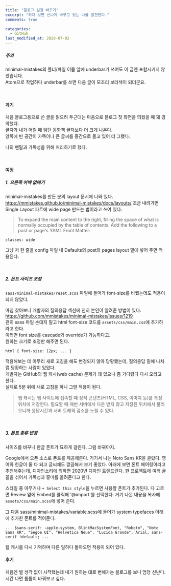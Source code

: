 ```yaml
---
title: "블로그 설정 바꾸기"
excerpt: "하다 보면 신나게 바꾸고 있는 나를 발견한다."
comments: true

categories:
  - GitHub
last_modified_at: 2020-07-02
---
```

##### 주의
minimal-mistakes의 폴더/파일 이름 앞에 underbar가 쓰여도 이 글엔 포함시키지 않았습니다.   
Atom으로 작업하다 underbar를 쓰면 다음 글이 모조리 보라색이 되더군요.

<br>

#### 계기
처음 블로그용으로 쓴 글을 읽으려 두근대는 마음으로 블로그 첫 화면을 띄웠을 때 꽤 경악했다.   
글자가 내가 어릴 때 읽던 동화책 글자보다 더 크게 나온다.   
양쪽에 빈 공간이 가뜩이나 큰 글씨를 중간으로 몰고 있어 더 그랬다.   

나의 멘탈과 가독성을 위해 처리하기로 했다.   

<br>

#### 여정
##### 1. 오른쪽 여백 없애기
minimal-mistakes를 만든 분의 layout 문서에 나와 있다.   
<https://mmistakes.github.io/minimal-mistakes/docs/layouts/>
조금 내려가면 Single Layout 파트에 wide page 만드는 법이라고 쓰여 있다.   

> To expand the main content to the right, filling the space of what is normally occupied by the table of contents. Add the following to a post or page's YAML Front Matter:

`
classes: wide
`

그냥 저 한 줄을 config 파일 내 Defaults의 post와 pages layout 밑에 넣어 주면 적용된다.

<br>

##### 2. 폰트 사이즈 조정
`sass/minimal-mistakes/reset.scss` 파일에 들어가 font-size를 바꿨는데도 적용이 되지 않았다.

마침 찾아보니 개발자의 질의응답 섹션에 친히 본인이 알려준 방법이 있다.   
<https://github.com/mmistakes/minimal-mistakes/issues/1219>   
괜히 sass 파일 손대지 말고 html font-size 코드를 `assets/css/main.css`에 추가하라고 한다.   
이러면 font size를 cascade와 override가 가능하다고.   
원하는 크기로 조정만 해주면 된다.

`
html {
  font-size: 12px;
        ...
}
`

적용해보는 데 아무리 새로 고침을 해도 변경되지 않아 당황했는데, 질의응답 밑에 나처럼 당황하는 사람이 있었다.   
개발자는 GitHub의 웹 캐시(web cache) 문제가 꽤 있으니 좀 기다렸다 다시 오라고 한다.   
실제로 5분 뒤에 새로 고침을 하니 그땐 적용이 된다.

> 웹 캐시는 웹 사이트에 접속할 때 정적 콘텐츠(HTML, CSS, 이미지 등)를 특정 위치에 저장한다. 필요할 때 매번 서버에서 다운 받지 않고 저장된 위치에서 불러오니까 응답시간과 서버 트래픽 감소를 노릴 수 있다.

<br>

##### 3. 폰트 종류 변경
사이즈를 바꾸니 한글 폰트가 묘하게 걸린다.
그럼 바꿔야지.

Google에서 오픈 소스로 폰트를 제공해준다.
거기서 나는 Noto Sans KR을 골랐다. 영어와 한글이 둘 다 되고 글씨체도 깔끔해서 보기 좋았다.
아래에 보면 폰트 페어링이라고 추천해주는데, 디자인소리에 의하면 2020년 디자인 트렌드란다.
한 프로젝트에 여러 글꼴을 섞어서 가독성과 흥미를 올려준다고 한다.

스타일 중 아무거나 `+ Select this style`을 누르면 사용할 폰트가 추가된다.
다 고르면 Review 옆에 Embed를 클릭해 '@import'를 선택한다.
거기 나온 내용을 복사해 `assets/css/main.scss`에 넣어 준다.

그 다음 sass/minimal-mistakes/variable.scss에 들어가 system typefaces 아래에 추가한 폰트를 적어준다.   

`
...
$sans-serif: -apple-system, BlinkMacSystemFont, "Roboto", "Noto Sans KR", "Segoe UI",
	"Helvetica Neue", "Lucida Grande", Arial, sans-serif !default;
...
`

웹 캐시를 다시 기억하며 다른 일하다 돌아오면 적용이 되어 있다.

#### 후기
처음엔 별 생각 없이 시작했는데 내가 원하는 대로 변해가는 블로그를 보니 엄청 신난다.   
시간 나면 틈틈이 바꿔보고 싶다.
